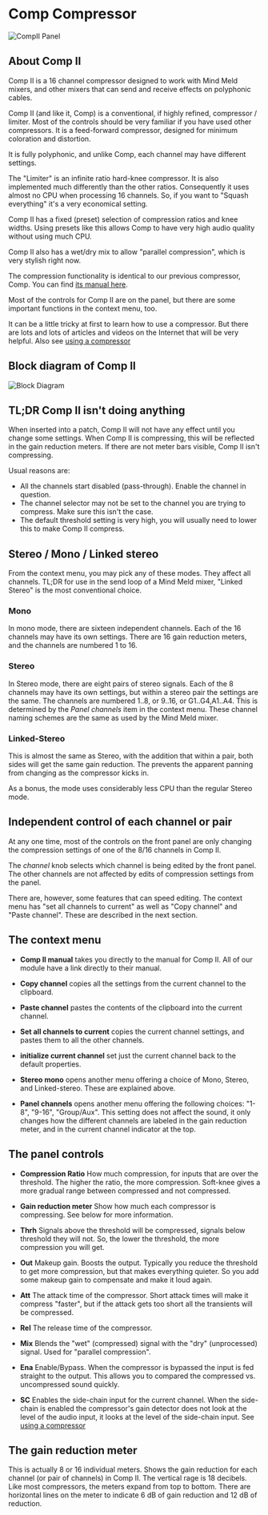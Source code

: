 # Comp Compressor

![CompII Panel](./compII.png)

## About Comp II

Comp II is a 16 channel compressor designed to work with Mind Meld mixers, and other mixers that can send and receive effects on polyphonic cables.

Comp II (and like it, Comp) is a conventional, if highly refined, compressor / limiter. Most of the controls should be very familiar if you have used other compressors. It is a feed-forward compressor, designed for minimum coloration and distortion.

It is fully polyphonic, and unlike Comp, each channel may have different settings.

The "Limiter" is an infinite ratio hard-knee compressor. It is also implemented much differently than the other ratios. Consequently it uses almost no CPU when processing 16 channels. So, if you want to "Squash everything" it's a very economical setting.

Comp II has a fixed (preset) selection of compression ratios and knee widths. Using presets like this allows Comp to have very high audio quality without using much CPU.

Comp II also has a wet/dry mix to allow "parallel compression", which is very stylish right now.

The compression functionality is identical to our previous compressor, Comp. You can find [its manual here](./compressor.md).

Most of the controls for Comp II are on the panel, but there are some important functions in the context menu, too.

It can be a little tricky at first to learn how to use a compressor. But there are lots and lots of articles and videos on the Internet that will be very helpful. Also see [using a compressor](./using-a-compressor.md)

## Block diagram of Comp II

![Block Diagram](./comp-block-diagram.png)

## TL;DR Comp II isn't doing anything

When inserted into a patch, Comp II will not have any effect until you change some settings. When Comp II is compressing, this will be reflected in the gain reduction meters. If there are not meter bars visible, Comp II isn't compressing.

Usual reasons are:

* All the channels start disabled (pass-through). Enable the channel in question.
* The channel selector may not be set to the channel you are trying to compress. Make sure this isn't the case.
* The default threshold setting is very high, you will usually need to lower this to make Comp II compress.

## Stereo / Mono / Linked stereo

From the context menu, you may pick any of these modes. They affect all channels. TL;DR for use in the send loop of a Mind Meld mixer, "Linked Stereo" is the most conventional choice.

### Mono

In mono mode, there are sixteen independent channels. Each of the 16 channels may have its own settings. There are 16 gain reduction meters, and the channels are numbered 1 to 16.

### Stereo

In Stereo mode, there are eight pairs of stereo signals. Each of the 8 channels may have its own settings, but within a stereo pair the settings are the same. The channels are numbered 1..8, or 9..16, or G1..G4,A1..A4. This is determined by the _Panel channels_ item in the context menu. These channel naming schemes are the same as used by the Mind Meld mixer.

### Linked-Stereo

This is almost the same as Stereo, with the addition that within a pair, both sides will get the same gain reduction. The prevents the apparent panning from changing as the compressor kicks in.

As a bonus, the mode uses considerably less CPU than the regular Stereo mode.

## Independent control of each channel or pair

At any one time, most of the controls on the front panel are only changing the compression settings of one of the 8/16 channels in Comp II.

The _channel_ knob selects which channel is being edited by the front panel. The other channels are not affected by edits of compression settings from the panel.

There are, however, some features that can speed editing. The context menu has "set all channels to current" as well as "Copy channel" and "Paste channel". These are described in the next section.

## The context menu

* **Comp II manual** takes you directly to the manual for Comp II. All of our module have a link directly to their manual.

* **Copy channel** copies all the settings from the current channel to the clipboard.

* **Paste channel** pastes the contents of the clipboard into the current channel.

* **Set all channels to current** copies the current channel settings, and pastes them to all the other channels.

* **initialize current channel** set just the current channel back to the default properties.

* **Stereo mono** opens another menu offering a choice of Mono, Stereo, and Linked-stereo. These are explained above.

* **Panel channels** opens another menu offering the following choices: "1-8", "9-16", "Group/Aux". This setting does not affect the sound, it only changes how the different channels are labeled in the gain reduction meter, and in the current channel indicator at the top.

## The panel controls

* **Compression Ratio** How much compression, for inputs that are over the threshold. The higher the ratio, the more compression. Soft-knee gives a more gradual range between compressed and not compressed.

* **Gain reduction meter** Show how much each compressor is compressing. See below for more information.

* **Thrh** Signals above the threshold will be compressed, signals below threshold they will not. So, the lower the threshold, the more compression you will get.

* **Out** Makeup gain. Boosts the output. Typically you reduce the threshold to get more compression, but that makes everything quieter. So you add some makeup gain to compensate and make it loud again.

* **Att** The attack time of the compressor. Short attack times will make it compress "faster", but if the attack gets too short all the transients will be compressed.

* **Rel** The release time of the compressor.

* **Mix** Blends the "wet" (compressed) signal with the "dry" (unprocessed) signal. Used for "parallel compression".

* **Ena** Enable/Bypass. When the compressor is bypassed the input is fed straight to the output. This allows you to compared the compressed vs. uncompressed sound quickly.

* **SC** Enables the side-chain input for the current channel. When the side-chain is enabled the compressor's gain detector does not look at the level of the audio input, it looks at the level of the side-chain input. See [using a compressor](./using-a-compressor.md)

## The gain reduction meter

This is actually 8 or 16 individual meters. Shows the gain reduction for each channel (or pair of channels) in Comp II. The vertical rage is 18 decibels. Like most compressors, the meters expand from top to bottom. There are horizontal lines on the meter to indicate 6 dB of gain reduction and 12 dB of reduction.
